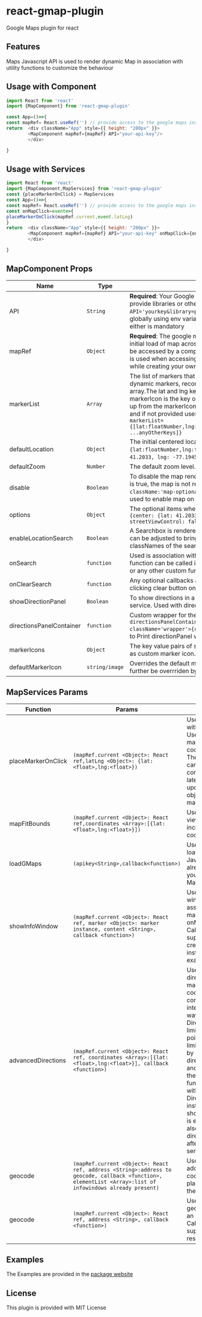 # react-gmap-plugin
Google Maps plugin for react


## Features
Maps Javascript API is used to render dynamic Map in association with utility functions to customize the behaviour

## Usage with Component

```js
import React from 'react'
import {MapComponent} from 'react-gmap-plugin'

const App=()=>{
const mapRef= React.useRef('') // provide access to the google maps instance anywhere in the component
return  <div className="App" style={{ height: "200px" }}>
        <MapComponent mapRef={mapRef} API="your-api-key"/>
        </div>

}


```
## Usage with Services

```js
import React from 'react'
import {MapComponent,MapServices} from 'react-gmap-plugin'
const {placeMarkerOnClick} = MapServices
const App=()=>{
const mapRef= React.useRef('') // provide access to the google maps instance anywhere in the component
const onMapClick=event=>{
placeMarkerOnClick(mapRef.current,event.latLng)
}
return  <div className="App" style={{ height: "200px" }}>
        <MapComponent mapRef={mapRef} API="your-api-key" onMapClick={onMapClick}/>
        </div>

}


```
## MapComponent Props

|Name | Type | Description
|---|---|---
API|`String`|**Required**: Your Google Maps API Key. Additionally you can provide libraries or other query params after the key. Eg: `API='yourkey&library=places,geometry'`. Can also be set globally using env variable `REACT_APP_GMAPAPI`. One of either is mandatory
mapRef|`Object`|**Required**: The google maps instance is created on the initial load of map across the application.The instance can be accessed by a component by passign a React ref. This is used when accessing the MapServices functions or while creating your own Services
markerList|`Array`|The list of markers that are shown in the map at a time. For dynamic markers, recommended to keep in a state as array.The lat and lng key determinses the position and markerIcon is the key of custom marker image to be looked up from the markerIcons prop. markerIcon is not mandatory and if not provided uses default marker icon. Eg: ``` markerList={[lat:floatNumber,lng:floatNumber,markerIcons:'string',  ...anyOtherKeys]}  ```
defaultLocation|`Object`|The initial centered location when map is rendered. `{lat:floatNumber,lng:floatNumber}`. Default:`{lat: 41.2033, lng: -77.1945}` at Pennsylvania.
defaultZoom|`Number`| The default zoom level. Default: `6`
disable|`Boolean`|To disable the map rendering. Default:`false`. When disable is true, the map is not rendered instead an empty div with `className:'map-optional-container'` is rendered. Can be used to enable map on click of a button.
options|`Object`|The optional items when rendering the map. Default: `{center: {lat: 41.2033,lng: -77.1945}, zoom: 6, streetViewControl: false, mapTypeControl: false }`
enableLocationSearch|`Boolean`|A Searchbox is rendered with the map. Default: `false`. css can be adjusted to bring the required UI using the classNames of the search box
onSearch|`function`| Used is association with enableLocationSearch. The function can be called in association with geocode service or any other custom functionalities
onClearSearch|`function`|Any optional callbacks actions. The input is cleared on clicking clear button on search box by default
showDirectionPanel|`Boolean`| To show directions in a panel after calling the directions service. Used with directionsPanelContainer function.
directionsPanelContainer|`function`|Custom wrapper for the directionPanel. Eg: `directionsPanelContainer={(child)=><div className='wrapper'>{child}</div> }`.Made in this format to Print directionPanel with additional wrappers
markerIcons| `Object`|The key value pairs of src url or imported image to be used as custom marker icon.
defaultMarkerIcon|`string/image`| Overrides the default marker icon to be used. This can further be overrriden by the markerIcon key in markerList

## MapServices Params

Function|Params|Description
----|---|---
placeMarkerOnClick| `(mapRef.current <Object>: React ref,latLng <Object>: {lat:<float>,lng:<float>})`|Used in association with `onMapClick`. Used to place a marker at coordinate of click. The markers places cannot be controlled later.Suggest to update a state object containing markers
mapFitBounds|`(mapRef.current <Object>: React ref,coordinates <Array>:[{lat:<float>,lng:<float>}])`|Used to fit the viewport so as to include all the coordinates
loadGMaps|`(apikey<String>,callback<function>)`| Used for dynamic loading of Maps Javascript API. Is already called if you import MapCoponent
showInfoWindow|`(mapRef.current <Object>: React ref, marker <Object>: marker instance, content <String>, callback <function>)`| Used to display info window in association with a marker(like onMarkerClick). Callback function is supplied with the created infowindow instance See examples for usage
advancedDirections|`(mapRef.current <Object>: React ref, coordinates <Array>:[{lat:<float>,lng:<float>}], callback <function>)`| Used to render direction in the map. The coordinates corresponds to the intermediate waypoints. Directions API have limitation of 25 way point. But this limitation is handled by calling batch direction requests and joining them in the map. callback function is supplied with the DirectionRenderer instance. If showDirectionPanel is enabled, this will also give a directions panel after calling this service
geocode|`(mapRef.current <Object>: React ref, address <String>:address to geocode, callback <function>, elementList <Array>:list of infowindows already present)`| Used to convert address to coordiantes and place marker on the coordinate.
geocode|`(mapRef.current <Object>: React ref, address <String>, callback <function>)`| Used to get the geocoded result of an input address. Callback function is supplied with the response

## Examples

The Examples are provided in the [package website](https://nitheeshskumar.github.io/react-gmap-plugin/)

## License

This plugin is provided with MIT License



